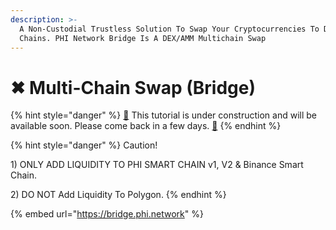```yaml
---
description: >-
  A Non-Custodial Trustless Solution To Swap Your Cryptocurrencies To Different
  Chains. PHI Network Bridge Is A DEX/AMM Multichain Swap
---
```


# ✖ Multi-Chain Swap (Bridge)

{% hint style="danger" %}
[🚧](https://www.google.com/search?sxsrf=ALiCzsb265cbawUp9xMGQ6aViu8xcleeNQ:1659512798784\&q=What+does+this+emoji+mean+%F0%9F%9A%A7%3F\&sa=X\&ved=2ahUKEwiDpPz2lqr5AhVsDkQIHYWqBmwQzmd6BAgaEAU) This tutorial is under construction and will be available soon. Please come back in a few days. [🚧](https://www.google.com/search?sxsrf=ALiCzsb265cbawUp9xMGQ6aViu8xcleeNQ:1659512798784\&q=What+does+this+emoji+mean+%F0%9F%9A%A7%3F\&sa=X\&ved=2ahUKEwiDpPz2lqr5AhVsDkQIHYWqBmwQzmd6BAgaEAU)
{% endhint %}

{% hint style="danger" %}
Caution!&#x20;

1\) ONLY ADD LIQUIDITY TO PHI SMART CHAIN v1, V2 & Binance Smart Chain.

2\) DO NOT Add Liquidity To Polygon.
{% endhint %}

{% embed url="https://bridge.phi.network" %}
